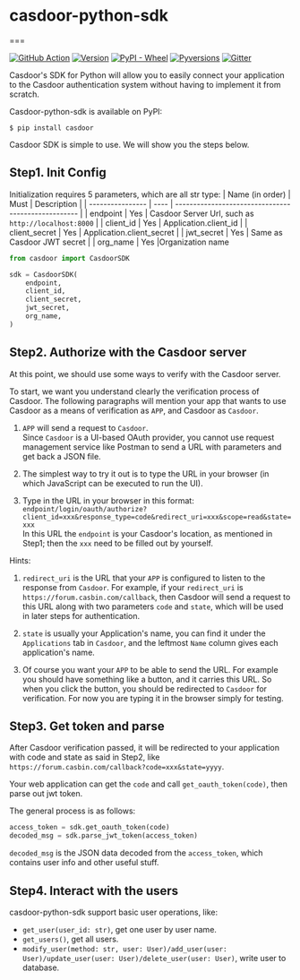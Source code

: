 # casdoor-python-sdk
===

[![GitHub Action](https://github.com/casdoor/casdoor-python-sdk/workflows/build/badge.svg?branch=master)](https://github.com/casdoor/casdoor-python-sdk/actions)
[![Version](https://img.shields.io/pypi/v/casdoor.svg)](https://pypi.org/project/casdoor/)
[![PyPI - Wheel](https://img.shields.io/pypi/wheel/casdoor.svg)](https://pypi.org/project/casdoor/)
[![Pyversions](https://img.shields.io/pypi/pyversions/casdoor.svg)](https://pypi.org/project/casdoor/)
[![Gitter](https://badges.gitter.im/casbin/casdoor.svg)](https://gitter.im/casbin/casdoor)

Casdoor's SDK for Python will allow you to easily connect your application to the Casdoor authentication system without having to implement it from scratch.

Casdoor-python-sdk is available on PyPI:

```console
$ pip install casdoor
```

Casdoor SDK is simple to use. We will show you the steps below.

## Step1. Init Config
Initialization requires 5 parameters, which are all str type:
| Name (in order)  | Must | Description                                         |
| ---------------- | ---- | --------------------------------------------------- |
| endpoint         | Yes  | Casdoor Server Url, such as `http://localhost:8000` |
| client_id         | Yes  | Application.client_id                               |
| client_secret     | Yes  | Application.client_secret                           |
| jwt_secret        | Yes  | Same as Casdoor JWT secret                         |
| org_name | Yes  |Organization name

```python
from casdoor import CasdoorSDK

sdk = CasdoorSDK(
    endpoint,
    client_id,
    client_secret,
    jwt_secret,
    org_name,
)
```
## Step2. Authorize with the Casdoor server
At this point, we should use some ways to verify with the Casdoor server.  

To start, we want you understand clearly the verification process of Casdoor.
The following paragraphs will mention your app that wants to use Casdoor as a means
of verification as `APP`, and Casdoor as `Casdoor`.

1. `APP` will send a request to `Casdoor`.  
   Since `Casdoor` is a UI-based OAuth
   provider, you cannot use request management service like Postman to send a URL
   with parameters and get back a JSON file.  
   

2. The simplest way to try it out is to type the URL in your browser (in which JavaScript can be executed to run the UI).

3. Type in the URL in your browser in this format:
`endpoint/login/oauth/authorize?client_id=xxx&response_type=code&redirect_uri=xxx&scope=read&state=xxx`  
In this URL the `endpoint` is your Casdoor's location, as mentioned in Step1; then the `xxx` need to be filled out by yourself.  

Hints:  
1. `redirect_uri` is the URL that your `APP` is configured to
listen to the response from `Casdoor`. For example, if your `redirect_uri` is `https://forum.casbin.com/callback`, then Casdoor will send a request to this URL along with two parameters `code` and `state`, which will be used in later steps for authentication.   

2. `state` is usually your Application's name, you can find it under the `Applications` tab in `Casdoor`, and the leftmost `Name` column gives each application's name. 

3. Of course you want your `APP` to be able to send the URL. For example you should have something like a button, and it carries this URL. So when you click the button, you should be redirected to `Casdoor` for verification. For now you are typing it in the browser simply for testing.
   
## Step3. Get token and parse

After Casdoor verification passed, it will be redirected to your application with code and state as said in Step2, like `https://forum.casbin.com/callback?code=xxx&state=yyyy`.

Your web application can get the `code` and call `get_oauth_token(code)`, then parse out jwt token.

The general process is as follows:

```python
access_token = sdk.get_oauth_token(code)
decoded_msg = sdk.parse_jwt_token(access_token)
```

`decoded_msg` is the JSON data decoded from the `access_token`, which contains user info and other useful stuff.

## Step4. Interact with the users

casdoor-python-sdk support basic user operations, like:

- `get_user(user_id: str)`, get one user by user name.
- `get_users()`, get all users.
- `modify_user(method: str, user: User)/add_user(user: User)/update_user(user: User)/delete_user(user: User)`, write user to database.
